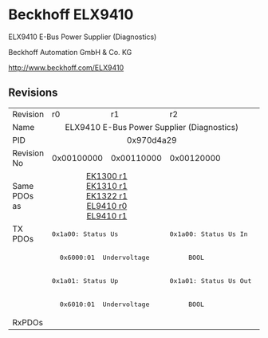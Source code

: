 # Beckhoff ELX9410

ELX9410 E-Bus Power Supplier (Diagnostics)

Beckhoff Automation GmbH & Co. KG

http://www.beckhoff.com/ELX9410

## Revisions
<table>
<tr >
<td>Revision</td>
<td>r0</td>
<td>r1</td>
<td>r2</td>
</tr>
<tr >
<td>Name</td>
<td colspan=3 align="center">ELX9410 E-Bus Power Supplier (Diagnostics)</td>
</tr>
<tr >
<td>PID</td>
<td colspan=3 align="center">0x970d4a29</td>
</tr>
<tr >
<td>Revision No</td>
<td>0x00100000</td>
<td>0x00110000</td>
<td>0x00120000</td>
</tr>
<tr >
<td>Same PDOs as</td>
<td colspan=2 align="center"><a href="EK1300">EK1300 r1</a><br/><a href="EK1310">EK1310 r1</a><br/><a href="EK1322">EK1322 r1</a><br/><a href="EL9410">EL9410 r0</a><br/><a href="EL9410">EL9410 r1</a></td>
<td></td>
</tr>
<tr class="txpdo">
<td rowspan=4 valign=top>TX PDOs</td>
<td colspan=2 align="left"><pre>0x1a00: Status Us</pre></td>
<td><pre>0x1a00: Status Us In</pre></td>
<td></td>
</tr>
<tr class="txpdo">
<td colspan=3 align="left"><pre>  0x6000:01  Undervoltage          BOOL</pre></td>
</tr>
<tr class="txpdo">
<td colspan=2 align="left"><pre>0x1a01: Status Up</pre></td>
<td><pre>0x1a01: Status Us Out</pre></td>
</tr>
<tr class="txpdo">
<td colspan=3 align="left"><pre>  0x6010:01  Undervoltage          BOOL</pre></td>
</tr>
<tr >
<td>RxPDOs</td>
<td colspan=3 align="left"></td>
</tr>
</table>
